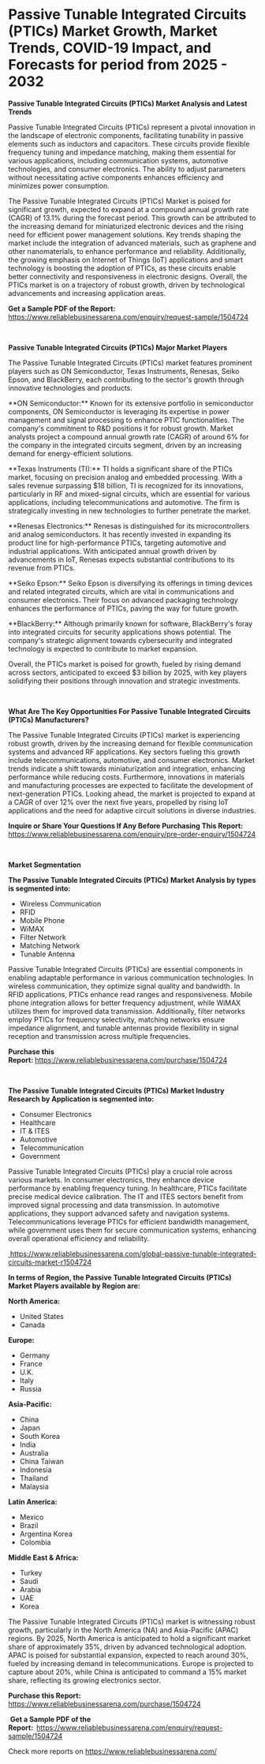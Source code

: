 <p><h1>Passive Tunable Integrated Circuits (PTICs) Market Growth, Market Trends, COVID-19 Impact, and Forecasts for period from 2025 - 2032</h1></p><p><strong>Passive Tunable Integrated Circuits (PTICs) Market Analysis and Latest Trends</strong></p>
<p><p>Passive Tunable Integrated Circuits (PTICs) represent a pivotal innovation in the landscape of electronic components, facilitating tunability in passive elements such as inductors and capacitors. These circuits provide flexible frequency tuning and impedance matching, making them essential for various applications, including communication systems, automotive technologies, and consumer electronics. The ability to adjust parameters without necessitating active components enhances efficiency and minimizes power consumption.</p><p>The Passive Tunable Integrated Circuits (PTICs) Market is poised for significant growth, expected to expand at a compound annual growth rate (CAGR) of 13.1% during the forecast period. This growth can be attributed to the increasing demand for miniaturized electronic devices and the rising need for efficient power management solutions. Key trends shaping the market include the integration of advanced materials, such as graphene and other nanomaterials, to enhance performance and reliability. Additionally, the growing emphasis on Internet of Things (IoT) applications and smart technology is boosting the adoption of PTICs, as these circuits enable better connectivity and responsiveness in electronic designs. Overall, the PTICs market is on a trajectory of robust growth, driven by technological advancements and increasing application areas.</p></p>
<p><strong>Get a Sample PDF of the Report:&nbsp;</strong> <a href="https://www.reliablebusinessarena.com/enquiry/request-sample/1504724?utm_campaign=2341&utm_medium=2&utm_source=Github&utm_content=ia&utm_term=12022025&utm_id=passive-tunable-integrated-circuits-ptics">https://www.reliablebusinessarena.com/enquiry/request-sample/1504724</a></p>
<p>&nbsp;</p>
<p><strong>Passive Tunable Integrated Circuits (PTICs) Major Market Players</strong></p>
<p><p>The Passive Tunable Integrated Circuits (PTICs) market features prominent players such as ON Semiconductor, Texas Instruments, Renesas, Seiko Epson, and BlackBerry, each contributing to the sector's growth through innovative technologies and products.</p><p>**ON Semiconductor:** Known for its extensive portfolio in semiconductor components, ON Semiconductor is leveraging its expertise in power management and signal processing to enhance PTIC functionalities. The company's commitment to R&D positions it for robust growth. Market analysts project a compound annual growth rate (CAGR) of around 6% for the company in the integrated circuits segment, driven by an increasing demand for energy-efficient solutions.</p><p>**Texas Instruments (TI):** TI holds a significant share of the PTICs market, focusing on precision analog and embedded processing. With a sales revenue surpassing $18 billion, TI is recognized for its innovations, particularly in RF and mixed-signal circuits, which are essential for various applications, including telecommunications and automotive. The firm is strategically investing in new technologies to further penetrate the market.</p><p>**Renesas Electronics:** Renesas is distinguished for its microcontrollers and analog semiconductors. It has recently invested in expanding its product line for high-performance PTICs, targeting automotive and industrial applications. With anticipated annual growth driven by advancements in IoT, Renesas expects substantial contributions to its revenue from PTICs.</p><p>**Seiko Epson:** Seiko Epson is diversifying its offerings in timing devices and related integrated circuits, which are vital in communications and consumer electronics. Their focus on advanced packaging technology enhances the performance of PTICs, paving the way for future growth.</p><p>**BlackBerry:** Although primarily known for software, BlackBerry's foray into integrated circuits for security applications shows potential. The company's strategic alignment towards cybersecurity and integrated technology is expected to contribute to market expansion.</p><p>Overall, the PTICs market is poised for growth, fueled by rising demand across sectors, anticipated to exceed $3 billion by 2025, with key players solidifying their positions through innovation and strategic investments.</p></p>
<p>&nbsp;</p>
<p><strong>What Are The Key Opportunities For Passive Tunable Integrated Circuits (PTICs) Manufacturers?</strong></p>
<p><p>The Passive Tunable Integrated Circuits (PTICs) market is experiencing robust growth, driven by the increasing demand for flexible communication systems and advanced RF applications. Key sectors fueling this growth include telecommunications, automotive, and consumer electronics. Market trends indicate a shift towards miniaturization and integration, enhancing performance while reducing costs. Furthermore, innovations in materials and manufacturing processes are expected to facilitate the development of next-generation PTICs. Looking ahead, the market is projected to expand at a CAGR of over 12% over the next five years, propelled by rising IoT applications and the need for adaptive circuit solutions in diverse industries.</p></p>
<p><strong>Inquire or Share Your Questions If Any Before Purchasing This Report:</strong> <a href="https://www.reliablebusinessarena.com/enquiry/pre-order-enquiry/1504724?utm_campaign=2341&utm_medium=2&utm_source=Github&utm_content=ia&utm_term=12022025&utm_id=passive-tunable-integrated-circuits-ptics">https://www.reliablebusinessarena.com/enquiry/pre-order-enquiry/1504724</a></p>
<p>&nbsp;</p>
<p><strong>Market Segmentation</strong></p>
<p><strong>The Passive Tunable Integrated Circuits (PTICs) Market Analysis by types is segmented into:</strong></p>
<p><ul><li>Wireless Communication</li><li>RFID</li><li>Mobile Phone</li><li>WiMAX</li><li>Filter Network</li><li>Matching Network</li><li>Tunable Antenna</li></ul></p>
<p><p>Passive Tunable Integrated Circuits (PTICs) are essential components in enabling adaptable performance in various communication technologies. In wireless communication, they optimize signal quality and bandwidth. In RFID applications, PTICs enhance read ranges and responsiveness. Mobile phone integration allows for better frequency adjustment, while WiMAX utilizes them for improved data transmission. Additionally, filter networks employ PTICs for frequency selectivity, matching networks ensure impedance alignment, and tunable antennas provide flexibility in signal reception and transmission across multiple frequencies.</p></p>
<p><strong>Purchase this Report:&nbsp;</strong><a href="https://www.reliablebusinessarena.com/purchase/1504724?utm_campaign=2341&utm_medium=2&utm_source=Github&utm_content=ia&utm_term=12022025&utm_id=passive-tunable-integrated-circuits-ptics">https://www.reliablebusinessarena.com/purchase/1504724</a></p>
<p>&nbsp;</p>
<p><strong>The Passive Tunable Integrated Circuits (PTICs) Market Industry Research by Application is segmented into:</strong></p>
<p><ul><li>Consumer Electronics</li><li>Healthcare</li><li>IT & ITES</li><li>Automotive</li><li>Telecommunication</li><li>Government</li></ul></p>
<p><p>Passive Tunable Integrated Circuits (PTICs) play a crucial role across various markets. In consumer electronics, they enhance device performance by enabling frequency tuning. In healthcare, PTICs facilitate precise medical device calibration. The IT and ITES sectors benefit from improved signal processing and data transmission. In automotive applications, they support advanced safety and navigation systems. Telecommunications leverage PTICs for efficient bandwidth management, while government uses them for secure communication systems, enhancing overall operational efficiency and reliability.</p></p>
<p><a href="https://www.reliablebusinessarena.com/global-passive-tunable-integrated-circuits-market-r1504724?utm_campaign=2341&utm_medium=2&utm_source=Github&utm_content=ia&utm_term=12022025&utm_id=passive-tunable-integrated-circuits-ptics">&nbsp;https://www.reliablebusinessarena.com/global-passive-tunable-integrated-circuits-market-r1504724</a></p>
<p><strong>In terms of Region, the Passive Tunable Integrated Circuits (PTICs) Market Players available by Region are:</strong></p>
<p>
    <p> <strong> North America: </strong>
        <ul>
            <li>United States</li>
            <li>Canada</li>
        </ul>
        </p> 
    <p> <strong> Europe: </strong>
        <ul>
            <li>Germany</li>
            <li>France</li>
            <li>U.K.</li>
            <li>Italy</li>
            <li>Russia</li>
        </ul>
        </p> 
    <p> <strong> Asia-Pacific: </strong>
        <ul>
            <li>China</li>
            <li>Japan</li>
            <li>South Korea</li>
            <li>India</li>
            <li>Australia</li>
            <li>China Taiwan</li>
            <li>Indonesia</li>
            <li>Thailand</li>
            <li>Malaysia</li>
        </ul>
        </p> 
    <p> <strong> Latin America: </strong>
        <ul>
            <li>Mexico</li>
            <li>Brazil</li>
            <li>Argentina Korea</li>
            <li>Colombia</li>
        </ul>
        </p> 
    <p> <strong> Middle East & Africa: </strong>
        <ul>
            <li>Turkey</li>
            <li>Saudi</li>
            <li>Arabia</li>
            <li>UAE</li>
            <li>Korea</li>
        </ul>
    </p>
    </p>
<p><p>The Passive Tunable Integrated Circuits (PTICs) market is witnessing robust growth, particularly in the North America (NA) and Asia-Pacific (APAC) regions. By 2025, North America is anticipated to hold a significant market share of approximately 35%, driven by advanced technological adoption. APAC is poised for substantial expansion, expected to reach around 30%, fueled by increasing demand in telecommunications. Europe is projected to capture about 20%, while China is anticipated to command a 15% market share, reflecting its growing electronics sector.</p></p>
<p><strong>Purchase this Report: </strong><a href="https://www.reliablebusinessarena.com/purchase/1504724?utm_campaign=2341&utm_medium=2&utm_source=Github&utm_content=ia&utm_term=12022025&utm_id=passive-tunable-integrated-circuits-ptics">https://www.reliablebusinessarena.com/purchase/1504724</a></p>
<p>&nbsp;<strong>Get a Sample PDF of the Report:&nbsp;&nbsp;</strong><a href="https://www.reliablebusinessarena.com/enquiry/request-sample/1504724?utm_campaign=2341&utm_medium=2&utm_source=Github&utm_content=ia&utm_term=12022025&utm_id=passive-tunable-integrated-circuits-ptics">https://www.reliablebusinessarena.com/enquiry/request-sample/1504724</a></p>
<p><strong></strong></p>
<p>Check more reports on <a href="https://www.reliablebusinessarena.com/?utm_campaign=2341&utm_medium=2&utm_source=Github&utm_content=ia&utm_term=12022025&utm_id=passive-tunable-integrated-circuits-ptics">https://www.reliablebusinessarena.com/</a></p>